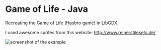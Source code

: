 Game of Life - Java
==========

Recreating the Game of Life (Hasbro game) in LibGDX.  

I used awesome sprites from this website: http://www.reinerstilesets.de/

![screenshot of the example](https://raw.github.com/pantinor/life-game/master/screen1.png)